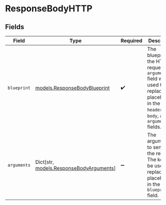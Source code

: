 # ResponseBodyHTTP


## Fields

| Field                                                                                                                                                       | Type                                                                                                                                                        | Required                                                                                                                                                    | Description                                                                                                                                                 |
| ----------------------------------------------------------------------------------------------------------------------------------------------------------- | ----------------------------------------------------------------------------------------------------------------------------------------------------------- | ----------------------------------------------------------------------------------------------------------------------------------------------------------- | ----------------------------------------------------------------------------------------------------------------------------------------------------------- |
| `blueprint`                                                                                                                                                 | [models.ResponseBodyBlueprint](../models/responsebodyblueprint.md)                                                                                          | :heavy_check_mark:                                                                                                                                          | The blueprint for the HTTP request. The `arguments` field will be used to replace the placeholders in the `url`, `headers`, `body`, and `arguments` fields. |
| `arguments`                                                                                                                                                 | Dict[str, [models.ResponseBodyArguments](../models/responsebodyarguments.md)]                                                                               | :heavy_minus_sign:                                                                                                                                          | The arguments to send with the request. The keys will be used to replace the placeholders in the `blueprint` field.                                         |